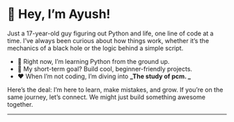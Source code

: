 

# 👋 Hey, I’m Ayush!  

Just a 17-year-old guy figuring out Python and life, one line of code at a time. I’ve always been curious about how things work, whether it’s the mechanics of a black hole or the logic behind a simple script.  

- 🌱 Right now, I’m learning Python from the ground up.  
- 🎯 My short-term goal? Build cool, beginner-friendly projects.  
- ❤️ When I’m not coding, I’m diving into **_The study of pcm.  _**

Here’s the deal: I’m here to learn, make mistakes, and grow. If you’re on the same journey, let’s connect. We might just build something awesome together.  

---
